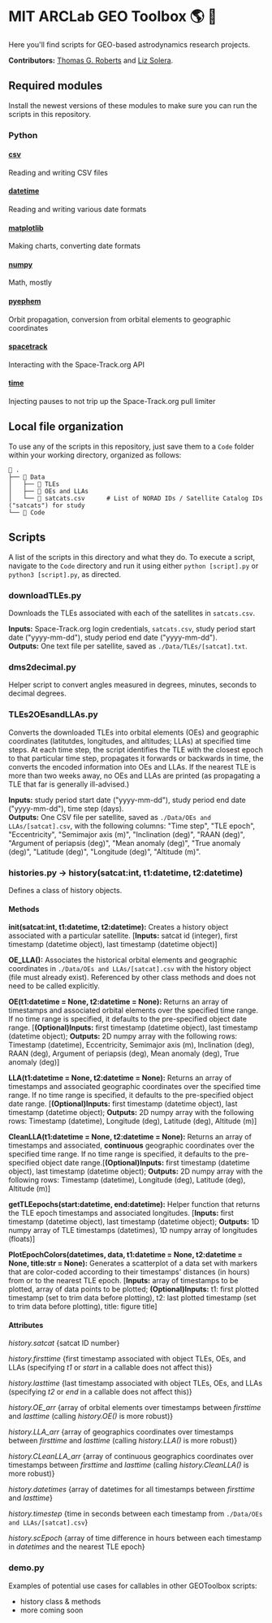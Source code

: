 # MIT ARCLab GEO Toolbox 🌎 🧰
Here you'll find scripts for GEO-based astrodynamics research projects.

**Contributors:** [Thomas G. Roberts](https://github.mit.edu/thomasgr) and [Liz Solera](https://github.mit.edu/hsolera).

## Required modules
Install the newest versions of these modules to make sure you can run the scripts in this repository.

### Python

#### [csv](https://docs.python.org/3/library/csv.html)
Reading and writing CSV files
#### [datetime](https://pypi.org/project/DateTime/)
Reading and writing various date formats
#### [matplotlib](https://matplotlib.org/)
Making charts, converting date formats
#### [numpy](https://pypi.org/project/numpy/)
Math, mostly
#### [pyephem](https://rhodesmill.org/pyephem/)
Orbit propagation, conversion from orbital elements to geographic coordinates
#### [spacetrack](https://pypi.org/project/spacetrack/)
Interacting with the Space-Track.org API
#### [time](https://docs.python.org/3/library/time.html)
Injecting pauses to not trip up the Space-Track.org pull limiter

## Local file organization
To use any of the scripts in this repository, just save them to a ``Code`` folder within your working directory, organized as follows:

```
📁 .
├── 📁 Data 
│   ├── 📁 TLEs
│   ├── 📁 OEs and LLAs
│   └── 📝 satcats.csv      # List of NORAD IDs / Satellite Catalog IDs ("satcats") for study
└── 📁 Code 
```

## Scripts
A list of the scripts in this directory and what they do. To execute a script, navigate to the ``Code`` directory and run it using either ``python [script].py`` or  ``python3 [script].py``, as directed.

### downloadTLEs.py
Downloads the TLEs associated with each of the satellites in ``satcats.csv``.

**Inputs:** Space-Track.org login credentials, ``satcats.csv``, study period start date ("yyyy-mm-dd"), study period end date ("yyyy-mm-dd").<br>
**Outputs:** One text file per satellite, saved as ``./Data/TLEs/[satcat].txt``.

### dms2decimal.py
Helper script to convert angles measured in degrees, minutes, seconds to decimal degrees. 

### TLEs2OEsandLLAs.py
Converts the downloaded TLEs into orbital elements (OEs) and geographic coordinates (latitutdes, longitudes, and altitudes; LLAs) at specified time steps. At each time step, the script identifies the TLE with the closest epoch to that particular time step, propagates it forwards or backwards in time, the converts the encoded information into OEs and LLAs. If the nearest TLE is more than two weeks away, no OEs and LLAs are printed (as propagating a TLE that far is generally ill-advised.) 

**Inputs:** study period start date ("yyyy-mm-dd"), study period end date ("yyyy-mm-dd"), time step (days).<br>
**Outputs:** One CSV file per satellite, saved as ``./Data/OEs and LLAs/[satcat].csv``, with the following columns: "Time step", "TLE epoch", "Eccentricity", "Semimajor axis (m)", "Inclination (deg)", "RAAN (deg)", "Argument of periapsis (deg)", "Mean anomaly (deg)", "True anomaly (deg)", "Latitude (deg)", "Longitude (deg)", "Altitude (m)".

### histories.py -> history(satcat:int, t1:datetime, t2:datetime)
Defines a class of history objects.

#### Methods
**__init__(satcat:int, t1:datetime, t2:datetime):** Creates a history object associated with a particular satellite. [**Inputs:** satcat id (integer), first timestamp (datetime object), last timestamp (datetime object)]

**OE_LLA():** Associates the historical orbital elements and geographic coordinates in ``./Data/OEs and LLAs/[satcat].csv`` with the history object (file must already exist). Referenced by other class methods and does not need to be called explicitly.

**OE(t1:datetime = None, t2:datetime = None):** Returns an array of timestamps and associated orbital elements over the specified time range. If no time range is specified, it defaults to the pre-specified object date range. [**(Optional)Inputs:** first timestamp (datetime object), last timestamp (datetime object); **Outputs:** 2D numpy array with the following rows: Timestamp (datetime), Eccentricity, Semimajor axis (m), Inclination (deg), RAAN (deg), Argument of periapsis (deg), Mean anomaly (deg), True anomaly (deg)]

**LLA(t1:datetime = None, t2:datetime = None):** Returns an array of timestamps and associated geographic coordinates over the specified time range. If no time range is specified, it defaults to the pre-specified object date range. [**(Optional)Inputs:** first timestamp (datetime object), last timestamp (datetime object); **Outputs:** 2D numpy array with the following rows: Timestamp (datetime), Longitude (deg), Latitude (deg), Altitude (m)]

**CleanLLA(t1:datetime = None, t2:datetime = None):** Returns an array of timestamps and associated, **continuous** geographic coordinates over the specified time range. If no time range is specified, it defaults to the pre-specified object date range.[**(Optional)Inputs:** first timestamp (datetime object), last timestamp (datetime object); **Outputs:** 2D numpy array with the following rows: Timestamp (datetime), Longitude (deg), Latitude (deg), Altitude (m)]

**getTLEepochs(start:datetime, end:datetime):** Helper function that returns the TLE epoch timestamps and associated longitudes. [**Inputs:** first timestamp (datetime object), last timestamp (datetime object); **Outputs:** 1D numpy array of TLE timestamps (datetimes), 1D numpy array of longitudes (floats)]

**PlotEpochColors(datetimes, data, t1:datetime = None, t2:datetime = None, title:str = None):** Generates a scatterplot of a data set with markers that are color-coded according to their timestamps' distances (in hours) from or to the nearest TLE epoch. [**Inputs:** array of timestamps to be plotted, array of data points to be plotted; **(Optional)Inputs:** t1: first plotted timestamp (set to trim data before plotting), t2: last plotted timestamp (set to trim data before plotting), title: figure title]

#### Attributes
*history.satcat* {satcat ID number}

*history.firsttime* {first timestamp associated with object TLEs, OEs, and LLAs (specifying *t1* or *start* in a callable does not affect this)}

*history.lasttime* {last timestamp associated with object TLEs, OEs, and LLAs (specifying *t2* or *end* in a callable does not affect this)}

*history.OE_arr* {array of orbital elements over timestamps between *firsttime* and *lasttime* (calling *history.OE()* is more robust)}

*history.LLA_arr* {array of geographics coordinates over timestamps between *firsttime* and *lasttime* (calling *history.LLA()* is more robust)}

*history.CLeanLLA_arr* {array of continuous geographics coordinates over timestamps between *firsttime* and *lasttime* (calling *history.CleanLLA()* is more robust)}

*history.datetimes* {array of datetimes for all timestamps between *firsttime* and *lasttime*}

*history.timestep* {time in seconds between each timestamp from ``./Data/OEs and LLAs/[satcat].csv``}

*history.scEpoch* {array of time difference in hours between each timestamp in *datetimes* and the nearest TLE epoch}

### demo.py
Examples of potential use cases for callables in other GEOToolbox scripts:
- history class & methods
- more coming soon

